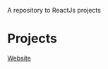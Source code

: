 A repository to ReactJs projects

# Projects

[Website](https://github.com/sabrinabm94/react/tree/main/website)